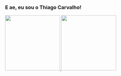 ### E ae, eu sou o Thiago Carvalho!

<div>
  <a href="https://giuthub.com/thiagcarvalho">
  <img height="180em" src="https://github-readme-stats.vercel.app/api?username=thiagcarvalho&show_icons=true&theme=github_dark&include_all_commits=true&count_private=true"/>
  <img height="180em" src="https://github-readme-stats.vercel.app/api/top-langs/?username=thiagcarvalho&layout=compact&langs_count=16&theme=github_dark"/>
<div>
